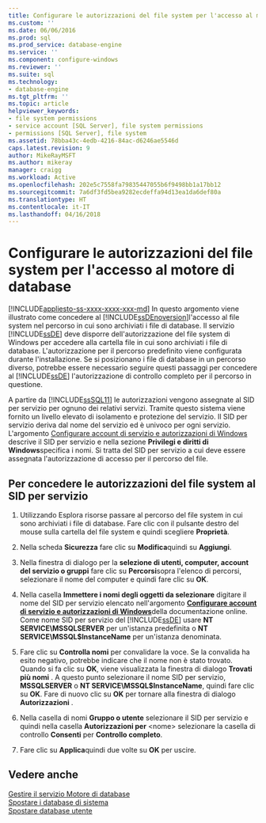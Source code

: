 ```yaml
---
title: Configurare le autorizzazioni del file system per l'accesso al motore di database | Microsoft Docs
ms.custom: ''
ms.date: 06/06/2016
ms.prod: sql
ms.prod_service: database-engine
ms.service: ''
ms.component: configure-windows
ms.reviewer: ''
ms.suite: sql
ms.technology:
- database-engine
ms.tgt_pltfrm: ''
ms.topic: article
helpviewer_keywords:
- file system permissions
- service account [SQL Server], file system permissions
- permissions [SQL Server], file system
ms.assetid: 78bba43c-4edb-4216-84ac-d6246ae5546d
caps.latest.revision: 9
author: MikeRayMSFT
ms.author: mikeray
manager: craigg
ms.workload: Active
ms.openlocfilehash: 202e5c7558fa79835447055b6f9498bb1a17bb12
ms.sourcegitcommit: 7a6df3fd5bea9282ecdeffa94d13ea1da6def80a
ms.translationtype: HT
ms.contentlocale: it-IT
ms.lasthandoff: 04/16/2018
---
```

# <a name="configure-file-system-permissions-for-database-engine-access"></a>Configurare le autorizzazioni del file system per l'accesso al motore di database
[!INCLUDE[appliesto-ss-xxxx-xxxx-xxx-md](../../includes/appliesto-ss-xxxx-xxxx-xxx-md.md)]
  In questo argomento viene illustrato come concedere al [!INCLUDE[ssDEnoversion](../../includes/ssdenoversion-md.md)]l'accesso al file system nel percorso in cui sono archiviati i file di database. Il servizio [!INCLUDE[ssDE](../../includes/ssde-md.md)] deve disporre dell'autorizzazione del file system di Windows per accedere alla cartella file in cui sono archiviati i file di database. L'autorizzazione per il percorso predefinito viene configurata durante l'installazione. Se si posizionano i file di database in un percorso diverso, potrebbe essere necessario seguire questi passaggi per concedere al [!INCLUDE[ssDE](../../includes/ssde-md.md)] l'autorizzazione di controllo completo per il percorso in questione.  
  
 A partire da [!INCLUDE[ssSQL11](../../includes/sssql11-md.md)] le autorizzazioni vengono assegnate al SID per servizio per ognuno dei relativi servizi. Tramite questo sistema viene fornito un livello elevato di isolamento e protezione del servizio. Il SID per servizio deriva dal nome del servizio ed è univoco per ogni servizio. L'argomento [Configurare account di servizio e autorizzazioni di Windows](../../database-engine/configure-windows/configure-windows-service-accounts-and-permissions.md) descrive il SID per servizio e nella sezione **Privilegi e diritti di Windows**specifica i nomi. Si tratta del SID per servizio a cui deve essere assegnata l'autorizzazione di accesso per il percorso del file.  
  
## <a name="to-grant-file-system-permission-to-the-per-service-sid"></a>Per concedere le autorizzazioni del file system al SID per servizio  
  
1.  Utilizzando Esplora risorse passare al percorso del file system in cui sono archiviati i file di database. Fare clic con il pulsante destro del mouse sulla cartella del file system e quindi scegliere **Proprietà**.  
  
2.  Nella scheda **Sicurezza** fare clic su **Modifica**quindi su **Aggiungi**.  
  
3.  Nella finestra di dialogo per la **selezione di utenti, computer, account del servizio o gruppi** fare clic su **Percorsi**sopra l'elenco di percorsi, selezionare il nome del computer e quindi fare clic su **OK**.  
  
4.  Nella casella **Immettere i nomi degli oggetti da selezionare** digitare il nome del SID per servizio elencato nell'argomento [**Configurare account di servizio e autorizzazioni di Windows**](../../database-engine/configure-windows/configure-windows-service-accounts-and-permissions.md)della documentazione online. Come nome SID per servizio del [!INCLUDE[ssDE](../../includes/ssde-md.md)] usare **NT SERVICE\MSSQLSERVER** per un'istanza predefinita o **NT SERVICE\MSSQL$InstanceName** per un'istanza denominata.  
  
5.  Fare clic su **Controlla nomi** per convalidare la voce. Se la convalida ha esito negativo, potrebbe indicare che il nome non è stato trovato. Quando si fa clic su **OK**, viene visualizzata la finestra di dialogo **Trovati più nomi** . A questo punto selezionare il nome SID per servizio, **MSSQLSERVER** o **NT SERVICE\MSSQL$InstanceName**, quindi fare clic su **OK**.  Fare di nuovo clic su **OK** per tornare alla finestra di dialogo **Autorizzazioni** .   
6.  Nella casella di nomi **Gruppo o utente** selezionare il SID per servizio e quindi nella casella **Autorizzazioni per** \<nome> selezionare la casella di controllo **Consenti** per **Controllo completo**.  
  
7. Fare clic su **Applica**quindi due volte su **OK** per uscire.  
  
## <a name="see-also"></a>Vedere anche  
 [Gestire il servizio Motore di database](../../database-engine/configure-windows/manage-the-database-engine-services.md)   
 [Spostare i database di sistema](../../relational-databases/databases/move-system-databases.md)   
 [Spostare database utente](../../relational-databases/databases/move-user-databases.md)  
  
  
